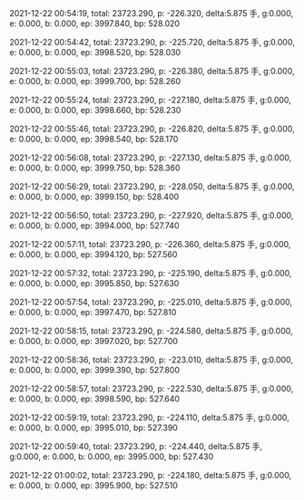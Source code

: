 2021-12-22 00:54:19, total: 23723.290, p: -226.320, delta:5.875 手, g:0.000, e: 0.000, b: 0.000, ep: 3997.840, bp: 528.020

2021-12-22 00:54:42, total: 23723.290, p: -225.720, delta:5.875 手, g:0.000, e: 0.000, b: 0.000, ep: 3998.520, bp: 528.030

2021-12-22 00:55:03, total: 23723.290, p: -226.380, delta:5.875 手, g:0.000, e: 0.000, b: 0.000, ep: 3999.700, bp: 528.260

2021-12-22 00:55:24, total: 23723.290, p: -227.180, delta:5.875 手, g:0.000, e: 0.000, b: 0.000, ep: 3998.660, bp: 528.230

2021-12-22 00:55:46, total: 23723.290, p: -226.820, delta:5.875 手, g:0.000, e: 0.000, b: 0.000, ep: 3998.540, bp: 528.170

2021-12-22 00:56:08, total: 23723.290, p: -227.130, delta:5.875 手, g:0.000, e: 0.000, b: 0.000, ep: 3999.750, bp: 528.360

2021-12-22 00:56:29, total: 23723.290, p: -228.050, delta:5.875 手, g:0.000, e: 0.000, b: 0.000, ep: 3999.150, bp: 528.400

2021-12-22 00:56:50, total: 23723.290, p: -227.920, delta:5.875 手, g:0.000, e: 0.000, b: 0.000, ep: 3994.000, bp: 527.740

2021-12-22 00:57:11, total: 23723.290, p: -226.360, delta:5.875 手, g:0.000, e: 0.000, b: 0.000, ep: 3994.120, bp: 527.560

2021-12-22 00:57:32, total: 23723.290, p: -225.190, delta:5.875 手, g:0.000, e: 0.000, b: 0.000, ep: 3995.850, bp: 527.630

2021-12-22 00:57:54, total: 23723.290, p: -225.010, delta:5.875 手, g:0.000, e: 0.000, b: 0.000, ep: 3997.470, bp: 527.810

2021-12-22 00:58:15, total: 23723.290, p: -224.580, delta:5.875 手, g:0.000, e: 0.000, b: 0.000, ep: 3997.020, bp: 527.700

2021-12-22 00:58:36, total: 23723.290, p: -223.010, delta:5.875 手, g:0.000, e: 0.000, b: 0.000, ep: 3999.390, bp: 527.800

2021-12-22 00:58:57, total: 23723.290, p: -222.530, delta:5.875 手, g:0.000, e: 0.000, b: 0.000, ep: 3998.590, bp: 527.640

2021-12-22 00:59:19, total: 23723.290, p: -224.110, delta:5.875 手, g:0.000, e: 0.000, b: 0.000, ep: 3995.010, bp: 527.390

2021-12-22 00:59:40, total: 23723.290, p: -224.440, delta:5.875 手, g:0.000, e: 0.000, b: 0.000, ep: 3995.000, bp: 527.430

2021-12-22 01:00:02, total: 23723.290, p: -224.180, delta:5.875 手, g:0.000, e: 0.000, b: 0.000, ep: 3995.900, bp: 527.510
